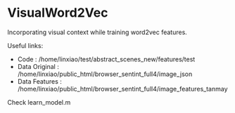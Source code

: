 # VisualWord2Vec
Incorporating visual context while training word2vec features.

Useful links:
* Code : /home/linxiao/test/abstract_scenes_new/features/test
* Data Original : /home/linxiao/public_html/browser_sentint_full4/image_json
* Data Features : /home/linxiao/public_html/browser_sentint_full4/image_features_tanmay

Check learn_model.m
